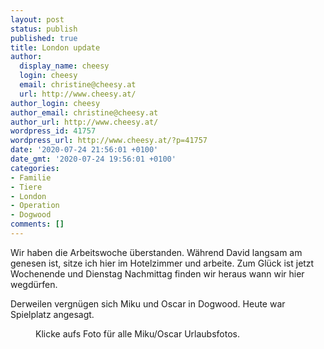 ```yaml
---
layout: post
status: publish
published: true
title: London update
author:
  display_name: cheesy
  login: cheesy
  email: christine@cheesy.at
  url: http://www.cheesy.at/
author_login: cheesy
author_email: christine@cheesy.at
author_url: http://www.cheesy.at/
wordpress_id: 41757
wordpress_url: http://www.cheesy.at/?p=41757
date: '2020-07-24 21:56:01 +0100'
date_gmt: '2020-07-24 19:56:01 +0100'
categories:
- Familie
- Tiere
- London
- Operation
- Dogwood
comments: []
---
```

<!-- wp:paragraph -->
Wir haben die Arbeitswoche überstanden. Während David langsam am genesen ist, sitze ich hier im Hotelzimmer und arbeite. Zum Glück ist jetzt Wochenende und Dienstag Nachmittag finden wir heraus wann wir hier wegdürfen.
<!-- /wp:paragraph -->
<!-- wp:paragraph -->
Derweilen vergnügen sich Miku und Oscar in Dogwood. Heute war Spielplatz angesagt.
<!-- /wp:paragraph -->
<!-- wp:image {"id":41740,"linkDestination":"custom"} -->
<figure class="wp-block-image"><a href="http://www.cheesy.at/rl_gallery/miku-und-oscar-auf-urlaub/"><img src="{% link _posts/2020-07-24-london-update/Miku-und-Oscar-28.jpg %}" alt="" class="wp-image-41740"></a><br>
<figcaption>Klicke aufs Foto für alle Miku/Oscar Urlaubsfotos.</figcaption>
</figure>
<!-- /wp:image -->
